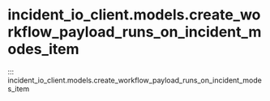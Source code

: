 # incident_io_client.models.create_workflow_payload_runs_on_incident_modes_item

::: incident_io_client.models.create_workflow_payload_runs_on_incident_modes_item